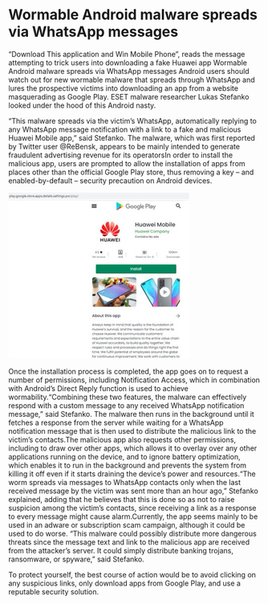 # Wormable Android malware spreads via WhatsApp messages
“Download This application and Win Mobile Phone”, reads the message attempting to trick users into downloading a fake Huawei app
Wormable Android malware spreads via WhatsApp messages
Android users should watch out for new wormable malware that spreads through WhatsApp and lures the prospective victims into downloading an app from a website masquerading as Google Play. ESET malware researcher Lukas Stefanko looked under the hood of this Android nasty.

“This malware spreads via the victim’s WhatsApp, automatically replying to any WhatsApp message notification with a link to a fake and malicious Huawei Mobile app,” said Stefanko. The malware, which was first reported by Twitter user @ReBensk, appears to be mainly intended to generate fraudulent advertising revenue for its operatorsIn order to install the malicious app, users are prompted to allow the installation of apps from places other than the official Google Play store, thus removing a key – and enabled-by-default – security precaution on Android devices.

![image](https://github.com/BLACKHATHACKER0802/Wormable-Android/blob/main/EsP7WCMU0AUOo5I.jpeg)

Once the installation process is completed, the app goes on to request a number of permissions, including Notification Access, which in combination with Android’s Direct Reply function is used to achieve wormability.“Combining these two features, the malware can effectively respond with a custom message to any received WhatsApp notification message,” said Stefanko. The malware then runs in the background until it fetches a response from the server while waiting for a WhatsApp notification message that is then used to distribute the malicious link to the victim’s contacts.The malicious app also requests other permissions, including to draw over other apps, which allows it to overlay over any other applications running on the device, and to ignore battery optimization, which enables it to run in the background and prevents the system from killing it off even if it starts draining the device’s power and resources.“The worm spreads via messages to WhatsApp contacts only when the last received message by the victim was sent more than an hour ago,” Stefanko explained, adding that he believes that this is done so as not to raise suspicion among the victim’s contacts, since receiving a link as a response to every message might cause alarm.Currently, the app seems mainly to be used in an adware or subscription scam campaign, although it could be used to do worse. “This malware could possibly distribute more dangerous threats since the message text and link to the malicious app are received from the attacker’s server. It could simply distribute banking trojans, ransomware, or spyware,” said Stefanko.

To protect yourself, the best course of action would be to avoid clicking on any suspicious links, only download apps from Google Play, and use a reputable security solution.
